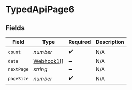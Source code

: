 # TypedApiPage6


## Fields

| Field                                         | Type                                          | Required                                      | Description                                   |
| --------------------------------------------- | --------------------------------------------- | --------------------------------------------- | --------------------------------------------- |
| `count`                                       | *number*                                      | :heavy_check_mark:                            | N/A                                           |
| `data`                                        | [Webhook1](../../models/shared/webhook1.md)[] | :heavy_minus_sign:                            | N/A                                           |
| `nextPage`                                    | *string*                                      | :heavy_minus_sign:                            | N/A                                           |
| `pageSize`                                    | *number*                                      | :heavy_check_mark:                            | N/A                                           |